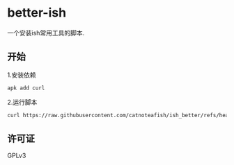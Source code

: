 # better-ish
一个安装ish常用工具的脚本.

## 开始
1.安装依赖
```bash
apk add curl
```

2.运行脚本
```bash
curl https://raw.githubusercontent.com/catnoteafish/ish_better/refs/heads/main/init.sh | sh
```

## 许可证
GPLv3